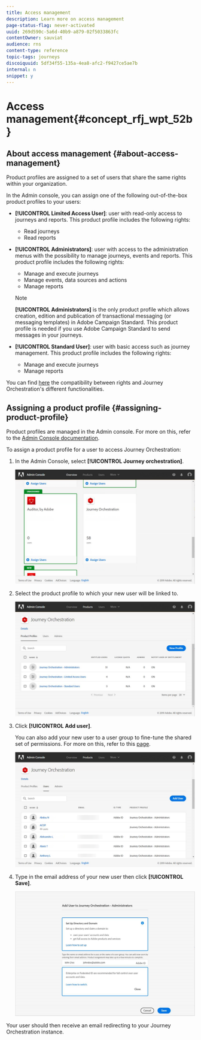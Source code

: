 ```yaml
---
title: Access management
description: Learn more on access management
page-status-flag: never-activated
uuid: 269d590c-5a6d-40b9-a879-02f5033863fc
contentOwner: sauviat
audience: rns
content-type: reference
topic-tags: journeys
discoiquuid: 5df34f55-135a-4ea8-afc2-f9427ce5ae7b
internal: n
snippet: y
---
```


# Access management{#concept_rfj_wpt_52b}

## About access management {#about-access-management}

Product profiles are assigned to a set of users that share the same rights within your organization.

In the Admin console, you can assign one of the following out-of-the-box product profiles to your users:

*   **[!UICONTROL Limited Access User]**: user with read-only access to journeys and reports. This product profile includes the following rights:
    *   Read journeys
    *   Read reports

*   **[!UICONTROL Administrators]**: user with access to the administration menus with the possibility to manage journeys, events and reports. This product profile includes the following rights:
    *   Manage and execute journeys
    *   Manage events, data sources and actions
    *   Manage reports

    >[!NOTE]
    >
    >**[!UICONTROL Administrators]** is the only product profile which allows creation, edition and publication of transactional messaging (or messaging templates) in Adobe Campaign Standard. This product profile is needed if you use Adobe Campaign Standard to send messages in your journeys.

*   **[!UICONTROL Standard User]**: user with basic access such as journey management. This product profile includes the following rights:
    *   Manage and execute journeys
    *   Manage reports
    
You can find [here](../assets/do-not-localize/acs_rights_journeys.pdf) the compatibility between rights and Journey Orchestration's different functionalities.

## Assigning a product profile {#assigning-product-profile}

Product profiles are managed in the Admin console. For more on this, refer to the [Admin Console documentation](https://helpx.adobe.com/enterprise/managing/user-guide.html).

To assign a product profile for a user to access Journey Orchestration:

1. In the Admin Console, select **[!UICONTROL Journey orchestration]**.

    ![](../assets/user_management.png)

1. Select the product profile to which your new user will be linked to.

    ![](../assets/user_management_2.png)

1. Click **[!UICONTROL Add user]**.
   
   You can also add your new user to a user group to fine-tune the shared set of permissions. For more on this, refer to this [page](https://helpx.adobe.com/enterprise/using/user-groups.html).

    ![](../assets/user_management_3.png)

1. Type in the email address of your new user then click **[!UICONTROL Save]**.

    ![](../assets/user_management_4.png)

Your user should then receive an email redirecting to your Journey Orchestration instance.